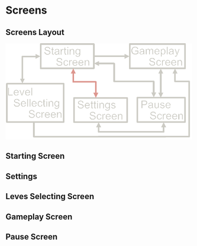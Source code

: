 # Screens 

## Screens Layout
![Screens Layout](/github/screens/screen_conaction_layout.png)

## Starting Screen


## Settings


## Leves Selecting Screen


## Gameplay Screen


## Pause Screen
